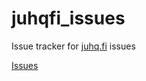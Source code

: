 # juhqfi_issues
Issue tracker for [juhq.fi](https://juhq.fi/) issues


[Issues](https://github.com/JuhQ/juhqfi_issues/issues)
